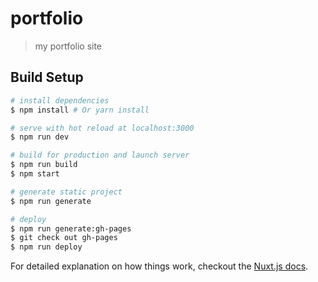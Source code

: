 # portfolio

> my portfolio site

## Build Setup

``` bash
# install dependencies
$ npm install # Or yarn install

# serve with hot reload at localhost:3000
$ npm run dev

# build for production and launch server
$ npm run build
$ npm start

# generate static project
$ npm run generate

# deploy
$ npm run generate:gh-pages
$ git check out gh-pages
$ npm run deploy
```

For detailed explanation on how things work, checkout the [Nuxt.js docs](https://github.com/nuxt/nuxt.js).


